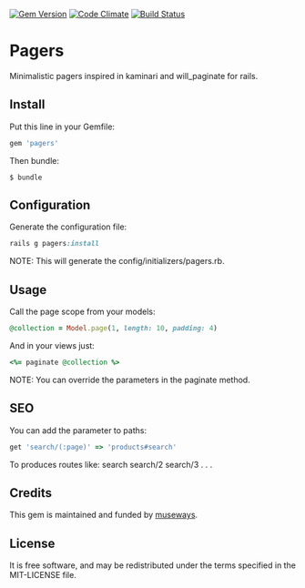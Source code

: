 [![Gem Version](https://badge.fury.io/rb/pagers.svg)](http://badge.fury.io/rb/pagers) [![Code Climate](https://codeclimate.com/github/museways/pagers/badges/gpa.svg)](https://codeclimate.com/github/museways/pagers) [![Build Status](https://travis-ci.org/museways/pagers.svg?branch=3.0.3)](https://travis-ci.org/museways/pagers)

# Pagers

Minimalistic pagers inspired in kaminari and will_paginate for rails.

## Install

Put this line in your Gemfile:
```ruby
gem 'pagers'
```

Then bundle:

    $ bundle

## Configuration

Generate the configuration file:
```ruby
rails g pagers:install
```

NOTE: This will generate the config/initializers/pagers.rb.

## Usage

Call the page scope from your models:
```ruby
@collection = Model.page(1, length: 10, padding: 4)
```

And in your views just:
```ruby
<%= paginate @collection %>
```

NOTE: You can override the parameters in the paginate method.

## SEO

You can add the parameter to paths:
```ruby
get 'search/(:page)' => 'products#search'
```

To produces routes like:
    search
    search/2
    search/3
    .
    .
    .

## Credits

This gem is maintained and funded by [museways](http://museways.com).

## License

It is free software, and may be redistributed under the terms specified in the MIT-LICENSE file.
